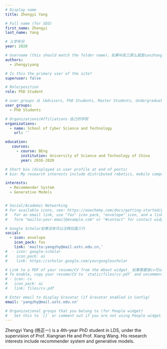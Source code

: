 ```yaml
---
# Display name
title: Zhengyi Yang 

# Full name (for SEO)
first_name: Zhengyi
last_name: Yang

# 入学年份
year: 2020

# Username (this should match the folder name)，如果叫张三那么就是sanzhang
authors:
  - zhengyiyang

# Is this the primary user of the site? 
superuser: false

# Role/position 
role: PhD Student

# user_groups 从 (Advisors, PhD Students, Master Students, Undergraduate) 从这四个里面选
user_groups:
  - PhD Students

# Organizations/Affiliations 自己的学院
organizations:
  - name: School of Cyber Science and Technology
    url: ''

education:
   courses:
     - course: BEng 
       institution: University of Science and Technology of China
       year: 2016-2020

# Short bio (displayed in user profile at end of posts)
# bio: My research interests include distributed robotics, mobile computing and programmable matter.

interests:
  - Recommender System
  - Generative Models


# Social/Academic Networking
# For available icons, see: https://wowchemy.com/docs/getting-started/page-builder/#icons
#   For an email link, use "fas" icon pack, "envelope" icon, and a link in the
#   form "mailto:your-email@example.com" or "#contact" for contact widget.

# Google Scholar如果没有可以注释后面三行
social:
  - icon: envelope
    icon_pack: fas
    link: 'mailto:yangzhy@mail.ustc.edu.cn,'
#  - icon: google-scholar
#    icon_pack: ai
#    link: https://scholar.google.com/yourgooglescholar

# Link to a PDF of your resume/CV from the About widget. 如果需要放cv可以发给我
# To enable, copy your resume/CV to `static/files/cv.pdf` and uncomment the lines below.
# - icon: cv
#   icon_pack: ai
#   link: files/cv.pdf

# Enter email to display Gravatar (if Gravatar enabled in Config)
email: 'yangzhy@mail.ustc.edu.cn'

# Organizational groups that you belong to (for People widget)
#   Set this to `[]` or comment out if you are not using People widget.
---
```


Zhengyi Yang (杨正一) is a 4th-year PhD student in LDS, under the supervision of Prof. Xiangnan He and Prof. Xiang Wang. His research interests include recommender system and generative models.
